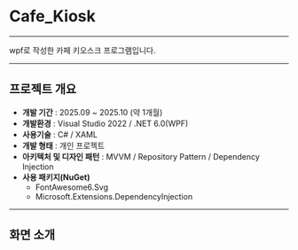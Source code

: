 # Cafe_Kiosk

---

wpf로 작성한 카페 키오스크 프로그램입니다.

---

## 프로젝트 개요

- **개발 기간** : 2025.09 ~ 2025.10 (약 1개월)
- **개발환경** : Visual Studio 2022 / .NET 6.0(WPF)
- **사용기술** : C# / XAML
- **개발 형태** : 개인 프로젝트
- **아키텍처 및 디자인 패턴** : MVVM / Repository Pattern / Dependency Injection
- **사용 패키지(NuGet)**
  - FontAwesome6.Svg
  - Microsoft.Extensions.DependencyInjection

---

## 화면 소개

